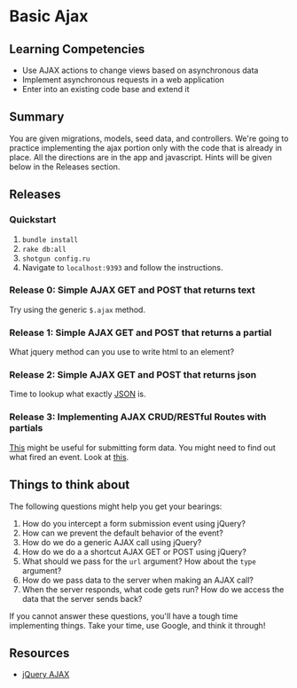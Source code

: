 # Basic Ajax

## Learning Competencies

* Use AJAX actions to change views based on asynchronous data
* Implement asynchronous requests in a web application
* Enter into an existing code base and extend it

## Summary

You are given migrations, models, seed data, and controllers.  We're going to practice implementing the ajax portion only with the code that is already in place.  All the directions are in the app and javascript.  Hints will be given below in the Releases section.

## Releases

### Quickstart

1.  `bundle install`
2.  `rake db:all`
3.  `shotgun config.ru`
4.  Navigate to `localhost:9393` and follow the instructions.

### Release 0:  Simple AJAX GET and POST that returns text

Try using the generic `$.ajax` method.

### Release 1:  Simple AJAX GET and POST that returns a partial

What jquery method can you use to write html to an element?

### Release 2:  Simple AJAX GET and POST that returns json

Time to lookup what exactly [JSON](http://www.copterlabs.com/blog/json-what-it-is-how-it-works-how-to-use-it/) is.

### Release 3:  Implementing AJAX CRUD/RESTful Routes with partials

[This](http://api.jquery.com/serialize/) might be useful for submitting form data.
You might need to find out what fired an event.  Look at [this](http://api.jquery.com/event.target/).

## Things to think about

The following questions might help you get your bearings:

1. How do you intercept a form submission event using jQuery?
2. How can we prevent the default behavior of the event?
3. How do we do a generic AJAX call using jQuery?
4. How do we do a a shortcut AJAX GET or POST using jQuery?
5. What should we pass for the `url` argument? How about the `type` argument?
5. How do we pass data to the server when making an AJAX call?
6. When the server responds, what code gets run? How do we access the data that
   the server sends back?

If you cannot answer these questions, you'll have a tough time implementing
things. Take your time, use Google, and think it through!

## Resources

* [jQuery AJAX](http://api.jquery.com/jquery.ajax/)

